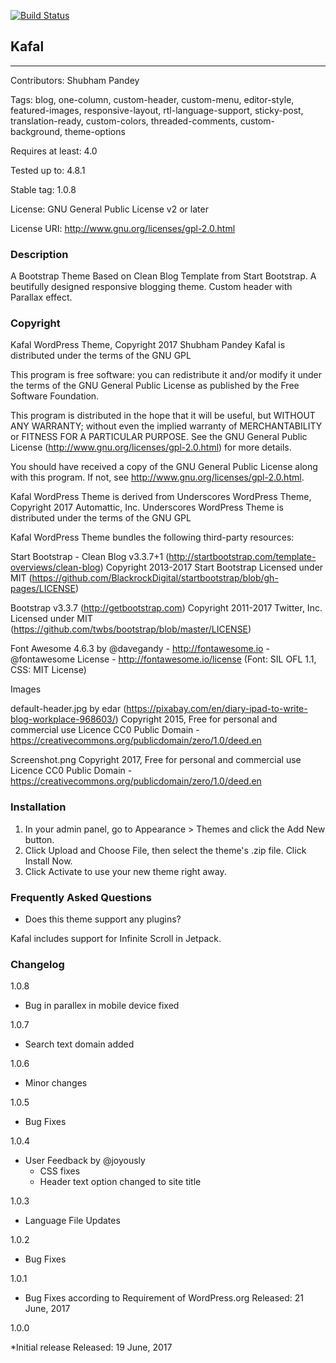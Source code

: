 [![Build Status](https://travis-ci.org/shubham9411/kafal.svg?branch=bootstrap-theme)](https://travis-ci.org/shubham9411/kafal)

## Kafal

---

Contributors: Shubham Pandey

Tags: blog, one-column, custom-header, custom-menu, editor-style, featured-images, responsive-layout, rtl-language-support, sticky-post, translation-ready,  custom-colors, threaded-comments, custom-background, theme-options

Requires at least: 4.0

Tested up to: 4.8.1

Stable tag: 1.0.8

License: GNU General Public License v2 or later

License URI: http://www.gnu.org/licenses/gpl-2.0.html

### Description

A Bootstrap Theme Based on Clean Blog Template from Start Bootstrap. A beutifully designed responsive blogging theme. Custom header with Parallax effect.

### Copyright

Kafal WordPress Theme, Copyright 2017 Shubham Pandey
Kafal is distributed under the terms of the GNU GPL

This program is free software: you can redistribute it and/or modify
it under the terms of the GNU General Public License as published by
the Free Software Foundation.

This program is distributed in the hope that it will be useful,
but WITHOUT ANY WARRANTY; without even the implied warranty of
MERCHANTABILITY or FITNESS FOR A PARTICULAR PURPOSE.  See the
GNU General Public License (http://www.gnu.org/licenses/gpl-2.0.html) for more details.

You should have received a copy of the GNU General Public License
along with this program.  If not, see http://www.gnu.org/licenses/gpl-2.0.html.

Kafal WordPress Theme is derived from Underscores WordPress Theme, Copyright 2017 Automattic, Inc.
Underscores WordPress Theme is distributed under the terms of the GNU GPL

Kafal WordPress Theme bundles the following third-party resources:

Start Bootstrap - Clean Blog v3.3.7+1 (http://startbootstrap.com/template-overviews/clean-blog)
Copyright 2013-2017 Start Bootstrap
Licensed under MIT (https://github.com/BlackrockDigital/startbootstrap/blob/gh-pages/LICENSE)

Bootstrap v3.3.7 (http://getbootstrap.com)
Copyright 2011-2017 Twitter, Inc.
Licensed under MIT (https://github.com/twbs/bootstrap/blob/master/LICENSE)

Font Awesome 4.6.3 by @davegandy - http://fontawesome.io - @fontawesome
License - http://fontawesome.io/license (Font: SIL OFL 1.1, CSS: MIT License)

Images

default-header.jpg by edar (https://pixabay.com/en/diary-ipad-to-write-blog-workplace-968603/)
Copyright 2015, Free for personal and commercial use
Licence CC0 Public Domain - https://creativecommons.org/publicdomain/zero/1.0/deed.en

Screenshot.png
Copyright 2017, Free for personal and commercial use
Licence CC0 Public Domain - https://creativecommons.org/publicdomain/zero/1.0/deed.en

### Installation

1. In your admin panel, go to Appearance > Themes and click the Add New button.
2. Click Upload and Choose File, then select the theme's .zip file. Click Install Now.
3. Click Activate to use your new theme right away.

### Frequently Asked Questions

*  Does this theme support any plugins?

Kafal includes support for Infinite Scroll in Jetpack.

### Changelog

1.0.8

* Bug in parallex in mobile device fixed

1.0.7

* Search text domain added

1.0.6

* Minor changes

1.0.5

* Bug Fixes

1.0.4

* User Feedback by @joyously
	* CSS fixes
	* Header text option changed to site title
	
1.0.3

* Language File Updates

1.0.2

* Bug Fixes

1.0.1

* Bug Fixes according to Requirement of WordPress.org Released: 21 June, 2017

1.0.0

*Initial release Released: 19 June, 2017
